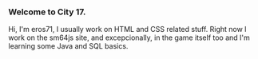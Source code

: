 ### Welcome to City 17.

Hi, I'm eros71, I usually work on HTML and CSS related stuff.
Right now I work on the sm64js site, and excepcionally, in the game itself too and I'm learning some Java and SQL basics.
